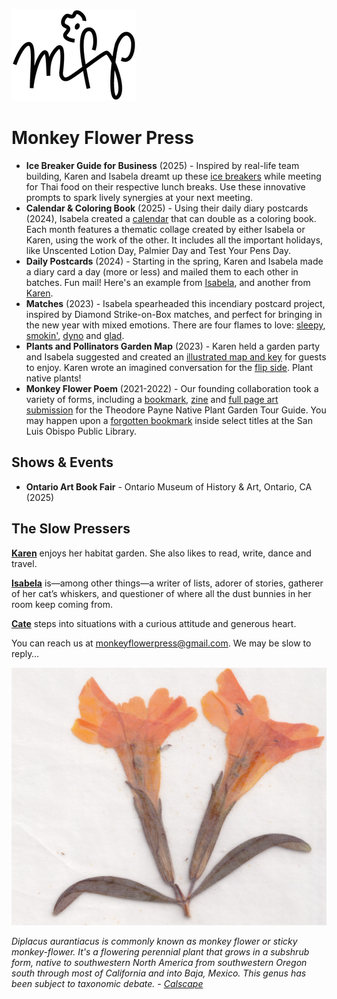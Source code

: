 ![mfp-logo-black.png](mfp-small-logo.png)

# Monkey Flower Press

- **Ice Breaker Guide for Business** (2025) - Inspired by real-life team building, Karen and Isabela dreamt up these [ice breakers](breakice.JPG) while meeting for Thai food on their respective lunch breaks. Use these innovative prompts to spark lively synergies at your next meeting.
- **Calendar & Coloring Book** (2025) - Using their daily diary postcards (2024), Isabela created a [calendar](calendar-25.JPEG) that can double as a coloring book. Each month features a thematic collage created by either Isabela or Karen, using the work of the other. It includes all the important holidays, like Unscented Lotion Day, Palmier Day and Test Your Pens Day.
- **Daily Postcards** (2024) - Starting in the spring, Karen and Isabela made a diary card a day (more or less) and mailed them to each other in batches. Fun mail! Here's an example from [Isabela](Sept14-24.jpg), and another from [Karen](May18-24.jpg).
- **Matches** (2023) - Isabela spearheaded this incendiary postcard project, inspired by Diamond Strike-on-Box matches, and perfect for bringing in the new year with mixed emotions. There are four flames to love: [sleepy](pc-sleepy.jpg), [smokin'](pc-smokin.jpg), [dyno](pc-blows.jpg) and [glad](pc-glad.jpg). 
- **Plants and Pollinators Garden Map** (2023) - Karen held a garden party and Isabela suggested and created an [illustrated map and key](garden-map_final.png) for guests to enjoy. Karen wrote an imagined conversation for the [flip side](garden-convo.pdf). Plant native plants!
- **Monkey Flower Poem** (2021-2022) - Our founding collaboration took a variety of forms, including a [bookmark](bookmark-stack.jpeg), [zine](mfp_zine.jpg) and [full page art submission](mfp_fullpage_monkeyflower_v4.pdf) for the Theodore Payne Native Plant Garden Tour Guide. You may happen upon a [forgotten bookmark](bookmark_back.jpg) inside select titles at the San Luis Obispo Public Library. 

## Shows & Events

- **Ontario Art Book Fair** - Ontario Museum of History & Art, Ontario, CA (2025)

## The Slow Pressers

[**Karen**](karen-photo.jpeg) enjoys her habitat garden. She also likes to read, write, dance and travel.

[**Isabela**](isabela-photo.jpeg) is—among other things—a writer of lists, adorer of stories, gatherer of her cat’s whiskers, and questioner of where all the dust bunnies in her room keep coming from.

[**Cate**](cate-photo.jpeg) steps into situations with a curious attitude and generous heart. 

You can reach us at monkeyflowerpress@gmail.com. We may be slow to reply…

![yellow-pressed-monkey-flower.jpg](monkey-press-yellow.jpeg)

*Diplacus aurantiacus is commonly known as monkey flower or sticky monkey-flower. It's a flowering perennial plant that grows in a subshrub form, native to southwestern North America from southwestern Oregon south through most of California and into Baja, Mexico. This genus has been subject to taxonomic debate. - [Calscape](https://calscape.org/Diplacus-aurantiacus-())*
